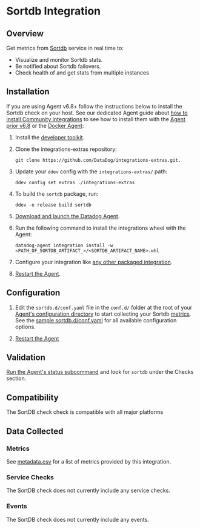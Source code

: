 # Sortdb Integration

## Overview

Get metrics from [Sortdb][1] service in real time to:

* Visualize and monitor Sortdb stats.
* Be notified about Sortdb failovers.
* Check health of and get stats from multiple instances

## Installation

If you are using Agent v6.8+ follow the instructions below to install the Sortdb check on your host. See our dedicated Agent guide about [how to install Community integrations][2] to see how to install them with the [Agent prior v6.8][3] or the [Docker Agent][4]:

1. Install the [developer toolkit][5].
2. Clone the integrations-extras repository:

    ```
    git clone https://github.com/DataDog/integrations-extras.git.
    ```

3. Update your `ddev` config with the `integrations-extras/` path:

    ```
    ddev config set extras ./integrations-extras
    ```

4. To build the `sortdb` package, run:

    ```
    ddev -e release build sortdb
    ```

5. [Download and launch the Datadog Agent][6].
6. Run the following command to install the integrations wheel with the Agent:

    ```
    datadog-agent integration install -w <PATH_OF_SORTDB_ARTIFACT_>/<SORTDB_ARTIFACT_NAME>.whl
    ```

7. Configure your integration like [any other packaged integration][7].
8. [Restart the Agent][8].

## Configuration

1. Edit the `sortdb.d/conf.yaml` file in the `conf.d/` folder at the root of your [Agent's configuration directory][9] to start collecting your Sortdb [metrics](#metric-collection).
  See the [sample sortdb.d/conf.yaml][10] for all available configuration options.

2. [Restart the Agent][11]

## Validation

[Run the Agent's status subcommand][12] and look for `sortdb` under the Checks section.

## Compatibility

The SortDB check check is compatible with all major platforms

## Data Collected

### Metrics

See [metadata.csv][13] for a list of metrics provided by this integration.

### Service Checks

The SortDB check does not currently include any service checks.

### Events

The SortDB check does not currently include any events.

[1]: https://github.com/jehiah/sortdb
[2]: https://docs.datadoghq.com/agent/guide/community-integrations-installation-with-docker-agent
[3]: https://docs.datadoghq.com/agent/guide/community-integrations-installation-with-docker-agent/?tab=agentpriorto68
[4]: https://docs.datadoghq.com/agent/guide/community-integrations-installation-with-docker-agent/?tab=docker
[5]: https://docs.datadoghq.com/developers/integrations/new_check_howto/#developer-toolkit
[6]: https://app.datadoghq.com/account/settings#agent
[7]: https://docs.datadoghq.com/getting_started/integrations
[8]: https://docs.datadoghq.com/agent/guide/agent-commands/?tab=agentv6#restart-the-agent
[9]: https://docs.datadoghq.com/agent/faq/agent-configuration-files/#agent-configuration-directory
[10]: https://github.com/DataDog/integrations-extras/blob/master/sortdb/datadog_checks/sortdb/data/conf.yaml.example
[11]: https://docs.datadoghq.com/agent/faq/agent-commands/#start-stop-restart-the-agent
[12]: https://docs.datadoghq.com/agent/guide/agent-commands/?tab=agentv6#service-status
[13]: https://github.com/DataDog/integrations-extras/blob/master/sortdb/metadata.csv
